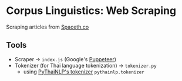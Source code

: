 # Corpus Linguistics: Web Scraping

Scraping articles from [Spaceth.co](https://spaceth.co)

## Tools

- Scraper -> `index.js` (Google's [Puppeteer](https://pptr.dev))
- Tokenizer (for Thai language tokenization) -> `tokenizer.py`
  - using [PyThaiNLP's tokenizer](https://pythainlp.github.io/docs/2.0/api/tokenize.html) `pythainlp.tokenizer`
